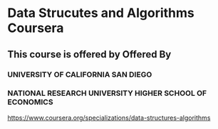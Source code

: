 # Data Strucutes and Algorithms Coursera 
## This course is offered by Offered By

### UNIVERSITY OF CALIFORNIA SAN DIEGO
### NATIONAL RESEARCH UNIVERSITY HIGHER SCHOOL OF ECONOMICS



https://www.coursera.org/specializations/data-structures-algorithms
